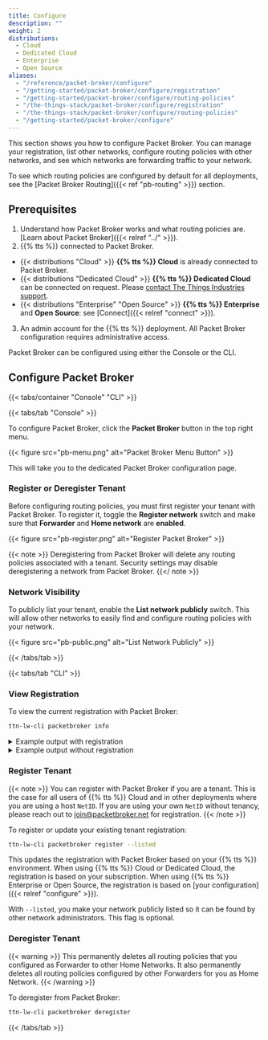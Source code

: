 ```yaml
---
title: Configure
description: ""
weight: 2
distributions:
  - Cloud
  - Dedicated Cloud
  - Enterprise
  - Open Source
aliases:
  - "/reference/packet-broker/configure"
  - "/getting-started/packet-broker/configure/registration"
  - "/getting-started/packet-broker/configure/routing-policies"
  - "/the-things-stack/packet-broker/configure/registration"
  - "/the-things-stack/packet-broker/configure/routing-policies"
  - "/getting-started/packet-broker/configure"
---
```


This section shows you how to configure Packet Broker. You can manage your registration, list other networks, configure routing policies with other networks, and see which networks are forwarding traffic to your network.

<!-- more -->

To see which routing policies are configured by default for all deployments, see the [Packet Broker Routing]({{< ref "pb-routing" >}}) section.

## Prerequisites

1. Understand how Packet Broker works and what routing policies are. [Learn about Packet Broker]({{< relref "../" >}}).
2. {{% tts %}} connected to Packet Broker.
  - {{< distributions "Cloud" >}} **{{% tts %}} Cloud** is already connected to Packet Broker.
  - {{< distributions "Dedicated Cloud" >}} **{{% tts %}} Dedicated Cloud** can be connected on request. Please [contact The Things Industries support](mailto:support@thethingsindustries.com).
  - {{< distributions "Enterprise" "Open Source" >}} **{{% tts %}} Enterprise** and **Open Source**: see [Connect]({{< relref "connect" >}}).
3. An admin account for the {{% tts %}} deployment. All Packet Broker configuration requires administrative access.

Packet Broker can be configured using either the Console or the CLI.

## Configure Packet Broker

{{< tabs/container "Console" "CLI" >}}

{{< tabs/tab "Console" >}}

To configure Packet Broker, click the **Packet Broker** button in the top right menu.

{{< figure src="pb-menu.png" alt="Packet Broker Menu Button" >}}

This will take you to the dedicated Packet Broker configuration page.

### Register or Deregister Tenant

Before configuring routing policies, you must first register your tenant with Packet Broker. To register it, toggle the **Register network** switch and make sure that **Forwarder** and **Home network** are **enabled**.

{{< figure src="pb-register.png" alt="Register Packet Broker" >}}

{{< note >}}
Deregistering from Packet Broker will delete any routing policies associated with a tenant. Security settings may disable deregistering a network from Packet Broker.
{{</ note >}}

### Network Visibility

To publicly list your tenant, enable the **List network publicly** switch. This will allow other networks to easily find and configure routing policies with your network.

{{< figure src="pb-public.png" alt="List Network Publicly" >}}

{{< /tabs/tab >}}

{{< tabs/tab "CLI" >}}

### View Registration

To view the current registration with Packet Broker:

```bash
ttn-lw-cli packetbroker info
```

<details><summary>Example output with registration</summary>

```json
{
  "registration": {
    "id": {
      "net_id": 19,
      "tenant_id": "my-company"
    },
    "name": "My Company",
    "dev_addr_blocks": [
      {
        "dev_addr_prefix": {
          "dev_addr": "27ABCD00",
          "length": 24
        }
      }
    ],
    "contact_info": [
      {
        "contact_method": "CONTACT_METHOD_EMAIL",
        "value": "admin@example.com"
      },
      {
        "contact_type": "CONTACT_TYPE_TECHNICAL",
        "contact_method": "CONTACT_METHOD_EMAIL",
        "value": "tech@example.com"
      }
    ]
  },
  "forwarder_enabled": true,
  "home_network_enabled": true
}
```

</details>

<details><summary>Example output without registration</summary>

```json
{
  "forwarder_enabled": true,
  "home_network_enabled": true
}
```

</details>

### Register Tenant

{{< note >}}
You can register with Packet Broker if you are a tenant. This is the case for all users of {{% tts %}} Cloud and in other deployments where you are using a host `NetID`. If you are using your own `NetID` without tenancy, please reach out to [join@packetbroker.net](mailto:join@packetbroker.net) for registration.
{{< /note >}}

To register or update your existing tenant registration:

```bash
ttn-lw-cli packetbroker register --listed
```

This updates the registration with Packet Broker based on your {{% tts %}} environment. When using {{% tts %}} Cloud or Dedicated Cloud, the registration is based on your subscription. When using {{% tts %}} Enterprise or Open Source, the registration is based on [your configuration]({{< relref "configure" >}}).

With `--listed`, you make your network publicly listed so it can be found by other network administrators. This flag is optional.

### Deregister Tenant

{{< warning >}}
This permanently deletes all routing policies that you configured as Forwarder to other Home Networks. It also permanently deletes all routing policies configured by other Forwarders for you as Home Network.
{{< /warning >}}

To deregister from Packet Broker:

```bash
ttn-lw-cli packetbroker deregister
```

{{< /tabs/tab >}}
